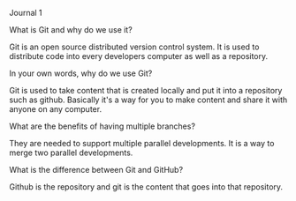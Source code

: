 Journal 1 

What is Git and why do we use it? 

Git is an open source distributed version control system. It is used to distribute code into every developers computer as well as a repository.

In your own words, why do we use Git?

 Git is used to take content that is created locally and put it into a repository such as github. Basically it's a way for you to make content and share it with anyone on any computer.

What are the benefits of having multiple branches?

They are needed to support multiple parallel developments. It is a way to merge two parallel developments.

What is the difference between Git and GitHub?

Github is the repository and git is the content that goes into that repository.